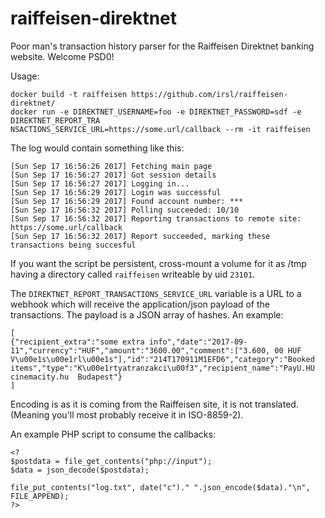 # raiffeisen-direktnet
Poor man's transaction history parser for the Raiffeisen Direktnet banking website. Welcome PSD0!

Usage:

```
docker build -t raiffeisen https://github.com/irsl/raiffeisen-direktnet/
docker run -e DIREKTNET_USERNAME=foo -e DIREKTNET_PASSWORD=sdf -e DIREKTNET_REPORT_TRA
NSACTIONS_SERVICE_URL=https://some.url/callback --rm -it raiffeisen
```

The log would contain something like this:

```
[Sun Sep 17 16:56:26 2017] Fetching main page
[Sun Sep 17 16:56:27 2017] Got session details
[Sun Sep 17 16:56:27 2017] Logging in...
[Sun Sep 17 16:56:29 2017] Login was successful
[Sun Sep 17 16:56:29 2017] Found account number: ***
[Sun Sep 17 16:56:32 2017] Polling succeeded: 10/10
[Sun Sep 17 16:56:32 2017] Reporting transactions to remote site: https://some.url/callback
[Sun Sep 17 16:56:32 2017] Report succeeded, marking these transactions being succesful
```

If you want the script be persistent, cross-mount a volume for it as /tmp having a directory called `raiffeisen` writeable by uid `23101`.

The `DIREKTNET_REPORT_TRANSACTIONS_SERVICE_URL` variable is a URL to a webhook which will receive the application/json payload of the transactions. The payload is a JSON array of hashes. An example:

```
[
{"recipient_extra":"some extra info","date":"2017-09-11","currency":"HUF","amount":"3600.00","comment":["3.600, 00 HUF V\u00e1s\u00e1rl\u00e1s"],"id":"214T170911M1EFD6","category":"Booked items","type":"K\u00e1rtyatranzakci\u00f3","recipient_name":"PayU.HU cinemacity.hu  Budapest"}
]
```

Encoding is as it is coming from the Raiffeisen site, it is not translated. (Meaning you'll most probably receive it in ISO-8859-2).

An example PHP script to consume the callbacks:

```
<?
$postdata = file_get_contents("php://input");
$data = json_decode($postdata);

file_put_contents("log.txt", date("c")." ".json_encode($data)."\n", FILE_APPEND);
?>
```
